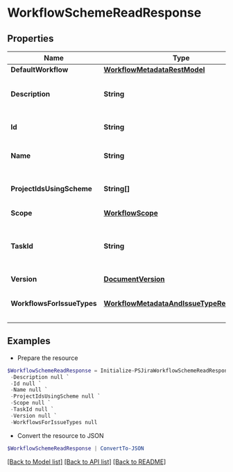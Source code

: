 # WorkflowSchemeReadResponse
## Properties

Name | Type | Description | Notes
------------ | ------------- | ------------- | -------------
**DefaultWorkflow** | [**WorkflowMetadataRestModel**](WorkflowMetadataRestModel.md) |  | [optional] 
**Description** | **String** | The description of the workflow scheme. | [optional] 
**Id** | **String** | The ID of the workflow scheme. | 
**Name** | **String** | The name of the workflow scheme. | 
**ProjectIdsUsingScheme** | **String[]** | The IDs of projects using the workflow scheme. | 
**Scope** | [**WorkflowScope**](WorkflowScope.md) |  | 
**TaskId** | **String** | Indicates if there&#39;s an [asynchronous task](#async-operations) for this workflow scheme. | [optional] 
**Version** | [**DocumentVersion**](DocumentVersion.md) |  | 
**WorkflowsForIssueTypes** | [**WorkflowMetadataAndIssueTypeRestModel[]**](WorkflowMetadataAndIssueTypeRestModel.md) | Mappings from workflows to issue types. | 

## Examples

- Prepare the resource
```powershell
$WorkflowSchemeReadResponse = Initialize-PSJiraWorkflowSchemeReadResponse  -DefaultWorkflow null `
 -Description null `
 -Id null `
 -Name null `
 -ProjectIdsUsingScheme null `
 -Scope null `
 -TaskId null `
 -Version null `
 -WorkflowsForIssueTypes null
```

- Convert the resource to JSON
```powershell
$WorkflowSchemeReadResponse | ConvertTo-JSON
```

[[Back to Model list]](../README.md#documentation-for-models) [[Back to API list]](../README.md#documentation-for-api-endpoints) [[Back to README]](../README.md)

